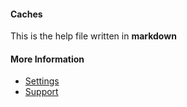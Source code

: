 #### Caches

This is the help file written in **markdown**

#### More Information

- [Settings](/settings)
- [Support](/support)
